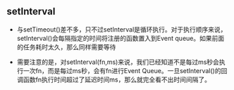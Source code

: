 ## setInterval

- 与setTimeout()差不多，只不过setInterval是循环执行。对于执行顺序来说，setInterval()会每隔指定的时间将注册的函数置入到Event queue。如果前面的任务耗时太久，那么同样需要等待

- 需要注意的是，对setInterval(fn,ms)来说，我们已经知道不是每过ms秒会执行一次fn，而是每过ms秒，会有fn进行Event Queue。一旦setInterval()的回调函数fn执行时间超过了延迟时间ms，那么就完全看不出时间间隔了。